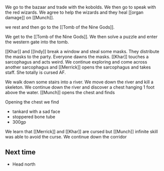 We go to the bazaar and trade with the kobolds. We then go to speak with the red wizards. We agree to help the wizards and they heal [[organ damage]] on [[Munch]].

we rest and then go to the [[Tomb of the Nine Gods]].

We get to the [[Tomb of the Nine Gods]]. We then solve a puzzle and enter the western gate into the tomb. 

[[Khar]] and [[Indy]] break a window and steal some masks. They distribute the masks to the party. Everyone dawns the masks. [[Khar]] touches a sarcophagus and acts weird. We continue exploring and come across another sarcophagus and [[Merrick]] opens the sarcophagus and takes staff. She totally is cursed AF.

We walk down some stairs into a river. We move down the river and kill a skeleton. We continue down the river and discover a chest hanging 1 foot above the water. [[Munch]] opens the chest and finds 

Opening the chest we find
- tankard with a sad face
- stoppered bone tube 
- 300gp

We learn that [[Merrick]] and [[Khar]] are cursed but [[Munch]] infinite skill was able to avoid the curse. We continue down the corridor

## Next time

- Head north